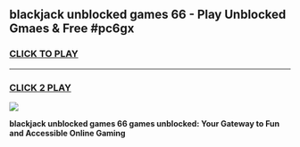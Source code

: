 
## blackjack unblocked games 66 - Play Unblocked Gmaes & Free #pc6gx
<h3>
<a href="https://premium.freeplayer.one?title=blackjack_unblocked_games_66&ref=01M">CLICK TO PLAY</a></h3>
<hr>

<h3>
<a href="https://premium.freeplayer.one?title=blackjack_unblocked_games_66&ref=01M">CLICK 2 PLAY</a>
  
</h3>

<a href="https://premium.freeplayer.one?title=blackjack_unblocked_games_66&ref=01M"><img src="https://clearcache.store/games.png"></a>


**blackjack unblocked games 66 games unblocked: Your Gateway to Fun and Accessible Online Gaming**
